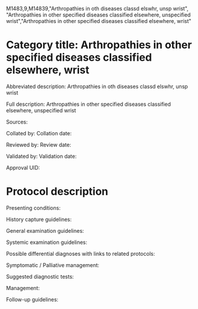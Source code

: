 M1483,9,M14839,"Arthropathies in oth diseases classd elswhr, unsp wrist", "Arthropathies in other specified diseases classified elsewhere, unspecified wrist","Arthropathies in other specified diseases classified elsewhere, wrist"
# Category title: Arthropathies in other specified diseases classified elsewhere, wrist

Abbreviated description: Arthropathies in oth diseases classd elswhr, unsp wrist

Full description: Arthropathies in other specified diseases classified elsewhere, unspecified wrist

Sources:

Collated by:
Collation date:

Reviewed by:
Review date:

Validated by:
Validation date:

Approval UID:

# Protocol description

Presenting conditions:

History capture guidelines:

General examination guidelines:

Systemic examination guidelines:

Possible differential diagnoses with links to related protocols:

Symptomatic / Palliative management:

Suggested diagnostic tests:

Management:

Follow-up guidelines:
